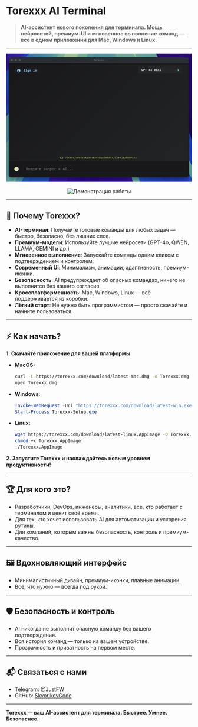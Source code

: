 # Torexxx AI Terminal

> **AI-ассистент нового поколения для терминала. Мощь нейросетей, премиум-UI и мгновенное выполнение команд — всё в одном приложении для Mac, Windows и Linux.**

---

<p align="center">
  <img src="./screenshot.png" alt="Скриншот интерфейса" width="700"/>
</p>

<p align="center">
  <img src="./demo.gif" alt="Демонстрация работы" width="700"/>
</p>

---

## 🚀 Почему Torexxx?

- **AI-терминал**: Получайте готовые команды для любых задач — быстро, безопасно, без лишних слов.
- **Премиум-модели**: Используйте лучшие нейросети (GPT-4o, QWEN, LLAMA, GEMINI и др.)
- **Мгновенное выполнение**: Запускайте команды одним кликом с подтверждением и контролем.
- **Современный UI**: Минимализм, анимации, адаптивность, премиум-иконки.
- **Безопасность**: AI предупреждает об опасных командах, ничего не выполнится без вашего согласия.
- **Кроссплатформенность**: Mac, Windows, Linux — всё поддерживается из коробки.
- **Лёгкий старт**: Не нужно быть программистом — просто скачайте и начните пользоваться.

---

## ⚡ Как начать?

**1. Скачайте приложение для вашей платформы:**

- **MacOS:**
  ```sh
  curl -L https://torexxx.com/download/latest-mac.dmg -o Torexxx.dmg
  open Torexxx.dmg
  ```
- **Windows:**
  ```powershell
  Invoke-WebRequest -Uri "https://torexxx.com/download/latest-win.exe" -OutFile "Torexxx-Setup.exe"
  Start-Process Torexxx-Setup.exe
  ```
- **Linux:**
  ```sh
  wget https://torexxx.com/download/latest-linux.AppImage -O Torexxx.AppImage
  chmod +x Torexxx.AppImage
  ./Torexxx.AppImage
  ```

**2. Запустите Torexxx и наслаждайтесь новым уровнем продуктивности!**

---

## 🏆 Для кого это?

- Разработчики, DevOps, инженеры, аналитики, все, кто работает с терминалом и ценит своё время.
- Для тех, кто хочет использовать AI для автоматизации и ускорения рутины.
- Для компаний, которым важны безопасность, контроль и премиум-качество.

---

## 🖼️ Вдохновляющий интерфейс

- Минималистичный дизайн, премиум-иконки, плавные анимации.
- Всё, что нужно — всегда под рукой.

---

## 🛡️ Безопасность и контроль

- AI никогда не выполнит опасную команду без вашего подтверждения.
- Вся история команд — только на вашем устройстве.
- Прозрачность и приватность на первом месте.

---

## 📬 Связаться с нами

- Telegram: [@JustFW](https://t.me/Torexxx)
- GitHub: [SkvorikovCode](https://github.com/SkvorikovCode)

---

**Torexxx — ваш AI-ассистент для терминала. Быстрее. Умнее. Безопаснее.**
